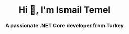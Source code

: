 
<h1 align="center">Hi 👋, I'm Ismail Temel</h1>
<h3 align="center">A passionate .NET Core developer from Turkey</h3>














